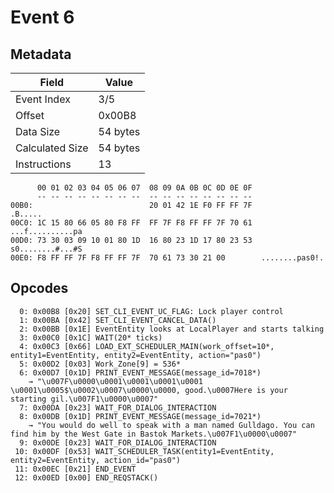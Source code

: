 # Event 6

## Metadata

| Field           | Value    |
|-----------------|----------|
| Event Index     | 3/5      |
| Offset          | 0x00B8   |
| Data Size       | 54 bytes |
| Calculated Size | 54 bytes |
| Instructions    | 13       |

```
      00 01 02 03 04 05 06 07  08 09 0A 0B 0C 0D 0E 0F
      -- -- -- -- -- -- -- --  -- -- -- -- -- -- -- --
00B0:                          20 01 42 1E F0 FF FF 7F           .B.....
00C0: 1C 15 80 66 05 80 F8 FF  FF 7F F8 FF FF 7F 70 61  ...f..........pa
00D0: 73 30 03 09 10 01 80 1D  16 80 23 1D 17 80 23 53  s0........#...#S
00E0: F8 FF FF 7F F8 FF FF 7F  70 61 73 30 21 00        ........pas0!.  
```

## Opcodes

```
  0: 0x00B8 [0x20] SET_CLI_EVENT_UC_FLAG: Lock player control
  1: 0x00BA [0x42] SET_CLI_EVENT_CANCEL_DATA()
  2: 0x00BB [0x1E] EventEntity looks at LocalPlayer and starts talking
  3: 0x00C0 [0x1C] WAIT(20* ticks)
  4: 0x00C3 [0x66] LOAD_EXT_SCHEDULER_MAIN(work_offset=10*, entity1=EventEntity, entity2=EventEntity, action="pas0")
  5: 0x00D2 [0x03] Work_Zone[9] = 536*
  6: 0x00D7 [0x1D] PRINT_EVENT_MESSAGE(message_id=7018*)
    → "\u007F\u0000\u0001\u0001\u0001\u0001 \u0001\u0005$\u0002\u0007\u0000\u0000, good.\u0007Here is your starting gil.\u007F1\u0000\u0007"
  7: 0x00DA [0x23] WAIT_FOR_DIALOG_INTERACTION
  8: 0x00DB [0x1D] PRINT_EVENT_MESSAGE(message_id=7021*)
    → "You would do well to speak with a man named Gulldago. You can find him by the West Gate in Bastok Markets.\u007F1\u0000\u0007"
  9: 0x00DE [0x23] WAIT_FOR_DIALOG_INTERACTION
 10: 0x00DF [0x53] WAIT_SCHEDULER_TASK(entity1=EventEntity, entity2=EventEntity, action_id="pas0")
 11: 0x00EC [0x21] END_EVENT
 12: 0x00ED [0x00] END_REQSTACK()
```
